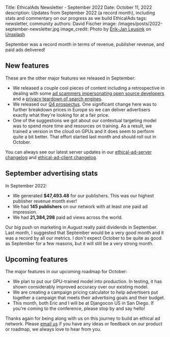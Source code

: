 Title: EthicalAds Newsletter - September 2022
Date: October 11, 2022
description: Updates from September 2022 (a record month), including stats and commentary on our progress as we build EthicalAds
tags: newsletter, community
authors: David Fischer
image: /images/posts/2022-september-newsletter.jpg
image_credit: <span>Photo by <a href="https://unsplash.com/@ejleusink?utm_source=unsplash&utm_medium=referral&utm_content=creditCopyText">Erik-Jan Leusink</a> on <a href="https://unsplash.com/s/photos/harvest?utm_source=unsplash&utm_medium=referral&utm_content=creditCopyText">Unsplash</a></span>


September was a record month in terms of revenue, publisher revenue, and paid ads delivered!


## New features

These are the other major features we released in September:

* We released a couple cool pieces of content including a retrospective
  in dealing with some
  [ad scammers impersonating open source developers]({filename}../posts/2022-scammers-impersonating-oss-devs.md) and a [privacy teardown of search engines]({filename}../posts/2022-privacy-teardown-search-engines.md).
* We released our [Q4 prospectus]({static}../prospectus/ethicalads-advertiser-prospectus.pdf).
  One significant change here was to further breakdown prices in Europe
  so we can deliver advertisers exactly what they're looking for at a fair price.
* One of the suggestions we got about our contextual targeting model was to spend more time and resources
  on training. As a result, we trained a version in the cloud on GPUs and it does seem to perform
  quite a bit better. That effort started last month and should roll out in October.

You can always see our latest server updates in our [ethical-ad-server changelog](https://ethical-ad-server.readthedocs.io/en/latest/developer/changelog.html) and [ethical-ad-client changelog](https://ethical-ad-client.readthedocs.io/en/latest/changelog.html).


## September advertising stats

[comment]: https://server.ethicalads.io/publisher/all/report/?start_date=2022-09-01&end_date=2022-09-30&campaign_type=paid&revenue_share_percentage=All+shares&sort=name

In September 2022:

* We generated **$47,493.48** for our publishers. This was our highest publisher revenue month ever!
* We had **145 publishers** on our network with at least one paid ad impression.
* We had **21,384,298** paid ad views across the world.

Our big push on marketing in August really paid dividends in September.
Last month, I suggested that September would be a very good month and it was a record by all our metrics.
I don't expect October to be quite as good as September for a few reasons, but it will still be a very
strong month.


## Upcoming features

The major features in our upcoming roadmap for October:

* We plan to put our GPU-trained model into production.
  In testing, it has shown considerably improved accuracy over our existing model.
* We are creating a campaign pricing calculator to help advertisers put together a campaign
  that meets their advertising goals and their budget.
* This month, both Eric and I will be at Djangocon US in San Diego.
  If you're coming to the conference, please stop by and say hello!

Thanks again for being along with us on this journey to build an ethical ad network.
Please [email us](mailto:ads@ethicalads.io) if you have any ideas or feedback on our product or roadmap,
we always love to hear from you.
